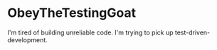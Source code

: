 # ObeyTheTestingGoat
I'm tired of building unreliable code. I'm trying to pick up test-driven-development.
